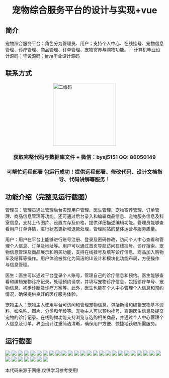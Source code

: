 <p><h1 align="center">宠物综合服务平台的设计与实现+vue</h1></p>

## 简介
宠物综合服务平台：角色分为管理员、用户；支持个人中心、在线挂号、宠物信息管理、诊疗管理、商品管理、订单管理、宠物寄养与购物功能。    --计算机毕业设计源码；毕设源码；java毕业设计源码


## 联系方式
<img src="https://bs-1329754181.cos.ap-shanghai.myqcloud.com/wx.jpg" alt="二维码" style="display: block; margin: 0 auto;" width="200px">
<p><h3 align="center">获取完整代码与数据库文件 + 微信：bysj5151 QQ: 86050149</h3></p>
<p><h3 align="center">可帮忙远程部署 包运行成功！提供远程部署、修改代码、设计文档指导、代码讲解等服务！</h3></p>

## 功能介绍（完整见运行截图）
管理员：管理员通过管理后台实现用户管理、医生管理、宠物寄养管理、订单管理、商品信息管理等功能。还可通过后台录入和编辑商品信息、宠物服务信息及科室信息，支持上传图片、设置库存及价格，提供详细描述编辑功能。管理员能够查看用户订单详情，进行状态更新和退款处理，管理网站的整体运营与服务质量。

用户：用户在平台上能够进行账号注册、登录及密码修改，访问个人中心查看和管理个人信息、订单及地址等。用户可以通过首页导航访问在线挂号、诊疗搜索、宠物信息管理及商品展示和购买功能，支持在线挂号及填写诊疗信息、商品加入购物车及结算等操作。用户体验被优化为简洁的UI设计和模块化功能布局，方便操作与信息管理。

医生：医生可以通过平台登录个人账号，管理自己的诊疗信息和预约。医生能够查看和编辑宠物诊疗记录，处理预约请求，并填写宠物诊疗信息，包括诊疗单号、宠物信息、初步诊断及诊疗方案等。此外，医生也能在个人中心管理个人信息和预约情况，确保提供良好的医疗服务体验。

宠物主人：宠物主人使用平台可访问和管理宠物信息，包括新增和编辑宠物基本资料，如名称、图片、分类和年龄等。宠物主人可以预约挂号、查询医生信息及提交宠物的诊疗记录。在线购物功能支持浏览与选购相关商品，并通过个人中心管理个人信息及订单，界面设计注重简洁清晰，确保用户方便、快捷地获取所需服务。


## 运行截图
![](https://bs-1329754181.cos.ap-shanghai.myqcloud.com/ssm/PetComprehensiveServicePlatform/img/001.jpg)
![](https://bs-1329754181.cos.ap-shanghai.myqcloud.com/ssm/PetComprehensiveServicePlatform/img/002.jpg)
![](https://bs-1329754181.cos.ap-shanghai.myqcloud.com/ssm/PetComprehensiveServicePlatform/img/003.jpg)
![](https://bs-1329754181.cos.ap-shanghai.myqcloud.com/ssm/PetComprehensiveServicePlatform/img/004.jpg)
![](https://bs-1329754181.cos.ap-shanghai.myqcloud.com/ssm/PetComprehensiveServicePlatform/img/005.jpg)
![](https://bs-1329754181.cos.ap-shanghai.myqcloud.com/ssm/PetComprehensiveServicePlatform/img/006.jpg)
![](https://bs-1329754181.cos.ap-shanghai.myqcloud.com/ssm/PetComprehensiveServicePlatform/img/007.jpg)
![](https://bs-1329754181.cos.ap-shanghai.myqcloud.com/ssm/PetComprehensiveServicePlatform/img/008.jpg)
![](https://bs-1329754181.cos.ap-shanghai.myqcloud.com/ssm/PetComprehensiveServicePlatform/img/009.jpg)
![](https://bs-1329754181.cos.ap-shanghai.myqcloud.com/ssm/PetComprehensiveServicePlatform/img/010.jpg)
![](https://bs-1329754181.cos.ap-shanghai.myqcloud.com/ssm/PetComprehensiveServicePlatform/img/011.jpg)
![](https://bs-1329754181.cos.ap-shanghai.myqcloud.com/ssm/PetComprehensiveServicePlatform/img/012.jpg)
![](https://bs-1329754181.cos.ap-shanghai.myqcloud.com/ssm/PetComprehensiveServicePlatform/img/013.jpg)
![](https://bs-1329754181.cos.ap-shanghai.myqcloud.com/ssm/PetComprehensiveServicePlatform/img/014.jpg)
![](https://bs-1329754181.cos.ap-shanghai.myqcloud.com/ssm/PetComprehensiveServicePlatform/img/015.jpg)
![](https://bs-1329754181.cos.ap-shanghai.myqcloud.com/ssm/PetComprehensiveServicePlatform/img/016.jpg)
![](https://bs-1329754181.cos.ap-shanghai.myqcloud.com/ssm/PetComprehensiveServicePlatform/img/017.jpg)
![](https://bs-1329754181.cos.ap-shanghai.myqcloud.com/ssm/PetComprehensiveServicePlatform/img/018.jpg)
![](https://bs-1329754181.cos.ap-shanghai.myqcloud.com/ssm/PetComprehensiveServicePlatform/img/019.jpg)
![](https://bs-1329754181.cos.ap-shanghai.myqcloud.com/ssm/PetComprehensiveServicePlatform/img/020.jpg)
![](https://bs-1329754181.cos.ap-shanghai.myqcloud.com/ssm/PetComprehensiveServicePlatform/img/021.jpg)
![](https://bs-1329754181.cos.ap-shanghai.myqcloud.com/ssm/PetComprehensiveServicePlatform/img/022.jpg)
![](https://bs-1329754181.cos.ap-shanghai.myqcloud.com/ssm/PetComprehensiveServicePlatform/img/023.jpg)
![](https://bs-1329754181.cos.ap-shanghai.myqcloud.com/ssm/PetComprehensiveServicePlatform/img/024.jpg)
![](https://bs-1329754181.cos.ap-shanghai.myqcloud.com/ssm/PetComprehensiveServicePlatform/img/025.jpg)
![](https://bs-1329754181.cos.ap-shanghai.myqcloud.com/ssm/PetComprehensiveServicePlatform/img/026.jpg)
![](https://bs-1329754181.cos.ap-shanghai.myqcloud.com/ssm/PetComprehensiveServicePlatform/img/027.jpg)
![](https://bs-1329754181.cos.ap-shanghai.myqcloud.com/ssm/PetComprehensiveServicePlatform/img/028.jpg)
![](https://bs-1329754181.cos.ap-shanghai.myqcloud.com/ssm/PetComprehensiveServicePlatform/img/029.jpg)
![](https://bs-1329754181.cos.ap-shanghai.myqcloud.com/ssm/PetComprehensiveServicePlatform/img/030.jpg)
![](https://bs-1329754181.cos.ap-shanghai.myqcloud.com/ssm/PetComprehensiveServicePlatform/img/031.jpg)
![](https://bs-1329754181.cos.ap-shanghai.myqcloud.com/ssm/PetComprehensiveServicePlatform/img/032.jpg)

<p>本代码来源于网络,仅供学习参考使用!</p>
